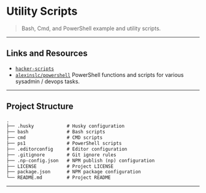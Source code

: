 # Utility Scripts

> Bash, Cmd, and PowerShell example and utility scripts.

---

## Links and Resources

- [`hacker-scripts`](https://github.com/NARKOZ/hacker-scripts)
- [`alexinslc/powershell`](https://github.com/alexinslc/powershell) PowerShell functions and scripts for various sysadmin / devops tasks.

---

## Project Structure

```md
.
├── .husky            # Husky configuration
├── bash              # Bash scripts
├── cmd               # CMD scripts
├── ps1               # PowerShell scripts
├── .editorconfig     # Editor configuration
├── .gitignore        # Git ignore rules
├── .np-config.json   # NPM publish (np) configuration
├── LICENSE           # Project LICENSE
├── package.json      # NPM package configuration
└── README.md         # Project README
```

---
